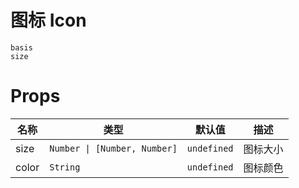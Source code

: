 # 图标 Icon

```demo
basis
size
```

# Props

| 名称  | 类型     | 默认值      | 描述     |
| ----- | -------- | ----------- | -------- |
| size  | `Number \| [Number, Number]` | `undefined` | 图标大小 |
| color | `String` | `undefined` | 图标颜色 |